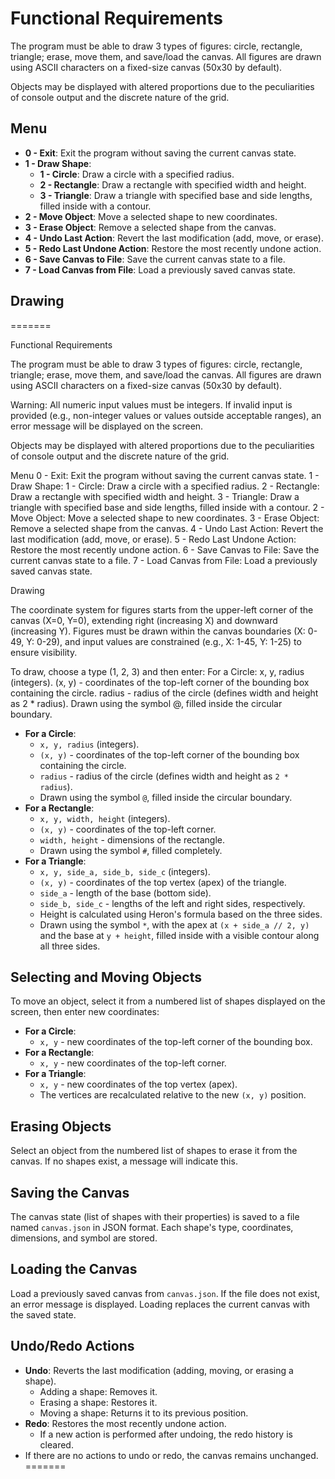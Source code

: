 
# Functional Requirements

The program must be able to draw 3 types of figures: circle, rectangle, triangle; erase, move them, and save/load the canvas. All figures are drawn using ASCII characters on a fixed-size canvas (50x30 by default).


Objects may be displayed with altered proportions due to the peculiarities of console output and the discrete nature of the grid.

## Menu

- **0 - Exit**: Exit the program without saving the current canvas state.
- **1 - Draw Shape**:
  - **1 - Circle**: Draw a circle with a specified radius.
  - **2 - Rectangle**: Draw a rectangle with specified width and height.
  - **3 - Triangle**: Draw a triangle with specified base and side lengths, filled inside with a contour.
- **2 - Move Object**: Move a selected shape to new coordinates.
- **3 - Erase Object**: Remove a selected shape from the canvas.
- **4 - Undo Last Action**: Revert the last modification (add, move, or erase).
- **5 - Redo Last Undone Action**: Restore the most recently undone action.
- **6 - Save Canvas to File**: Save the current canvas state to a file.
- **7 - Load Canvas from File**: Load a previously saved canvas state.

## Drawing

=======

Functional Requirements

The program must be able to draw 3 types of figures: circle, rectangle, triangle; erase, move them, and save/load the canvas. All figures are drawn using ASCII characters on a fixed-size canvas (50x30 by default).

Warning: All numeric input values must be integers. If invalid input is provided (e.g., non-integer values or values outside acceptable ranges), an error message will be displayed on the screen.

Objects may be displayed with altered proportions due to the peculiarities of console output and the discrete nature of the grid.

Menu
0 - Exit: Exit the program without saving the current canvas state.
1 - Draw Shape:
1 - Circle: Draw a circle with a specified radius.
2 - Rectangle: Draw a rectangle with specified width and height.
3 - Triangle: Draw a triangle with specified base and side lengths, filled inside with a contour.
2 - Move Object: Move a selected shape to new coordinates.
3 - Erase Object: Remove a selected shape from the canvas.
4 - Undo Last Action: Revert the last modification (add, move, or erase).
5 - Redo Last Undone Action: Restore the most recently undone action.
6 - Save Canvas to File: Save the current canvas state to a file.
7 - Load Canvas from File: Load a previously saved canvas state.

Drawing

The coordinate system for figures starts from the upper-left corner of the canvas (X=0, Y=0), extending right (increasing X) and downward (increasing Y). Figures must be drawn within the canvas boundaries (X: 0-49, Y: 0-29), and input values are constrained (e.g., X: 1-45, Y: 1-25) to ensure visibility.

To draw, choose a type (1, 2, 3) and then enter:
For a Circle:
x, y, radius (integers).
(x, y) - coordinates of the top-left corner of the bounding box containing the circle.
radius - radius of the circle (defines width and height as 2 * radius).
Drawn using the symbol @, filled inside the circular boundary.

- **For a Circle**:
  - `x, y, radius` (integers).
  - `(x, y)` - coordinates of the top-left corner of the bounding box containing the circle.
  - `radius` - radius of the circle (defines width and height as `2 * radius`).
  - Drawn using the symbol `@`, filled inside the circular boundary.
- **For a Rectangle**:
  - `x, y, width, height` (integers).
  - `(x, y)` - coordinates of the top-left corner.
  - `width, height` - dimensions of the rectangle.
  - Drawn using the symbol `#`, filled completely.
- **For a Triangle**:
  - `x, y, side_a, side_b, side_c` (integers).
  - `(x, y)` - coordinates of the top vertex (apex) of the triangle.
  - `side_a` - length of the base (bottom side).
  - `side_b, side_c` - lengths of the left and right sides, respectively.
  - Height is calculated using Heron's formula based on the three sides.
  - Drawn using the symbol `*`, with the apex at `(x + side_a // 2, y)` and the base at `y + height`, filled inside with a visible contour along all three sides.

## Selecting and Moving Objects

To move an object, select it from a numbered list of shapes displayed on the screen, then enter new coordinates:

- **For a Circle**:
  - `x, y` - new coordinates of the top-left corner of the bounding box.
- **For a Rectangle**:
  - `x, y` - new coordinates of the top-left corner.
- **For a Triangle**:
  - `x, y` - new coordinates of the top vertex (apex).
  - The vertices are recalculated relative to the new `(x, y)` position.

## Erasing Objects

Select an object from the numbered list of shapes to erase it from the canvas. If no shapes exist, a message will indicate this.

## Saving the Canvas

The canvas state (list of shapes with their properties) is saved to a file named `canvas.json` in JSON format. Each shape's type, coordinates, dimensions, and symbol are stored.

## Loading the Canvas

Load a previously saved canvas from `canvas.json`. If the file does not exist, an error message is displayed. Loading replaces the current canvas with the saved state.

## Undo/Redo Actions

- **Undo**: Reverts the last modification (adding, moving, or erasing a shape).
  - Adding a shape: Removes it.
  - Erasing a shape: Restores it.
  - Moving a shape: Returns it to its previous position.
- **Redo**: Restores the most recently undone action.
  - If a new action is performed after undoing, the redo history is cleared.
- If there are no actions to undo or redo, the canvas remains unchanged.
=======
